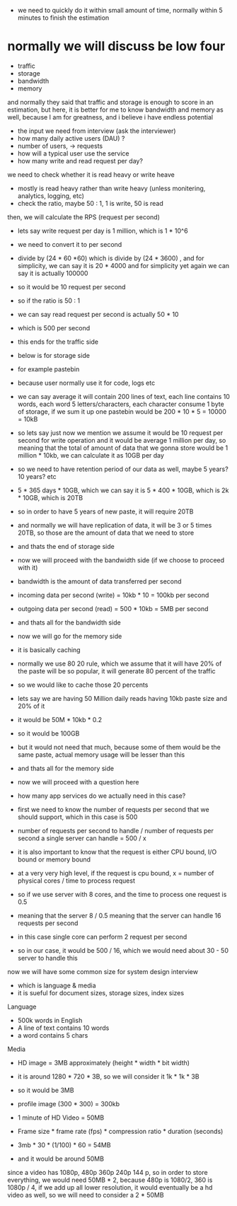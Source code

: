 - we need to quickly do it within small amount of time, normally within 5 minutes to finish the estimation

# normally we will discuss be low four
- traffic
- storage
- bandwidth
- memory

and normally they said that traffic and storage is enough to score in an estimation, but here, it is better for me to know bandwidth and memory as well, because I am for greatness, and i believe i have endless potential

- the input we need from interview (ask the interviewer)
- how many daily active users (DAU) ?
- number of users, -> requests
- how will a typical user use the service
- how many write and read request per day?

we need to check whether it is read heavy or write heave
- mostly is read heavy rather than write heavy (unless monitering, analytics, logging, etc)
- check the ratio, maybe 50 : 1, 1 is write, 50 is read


then, we will calculate the RPS (request per second)

- lets say write request per day is 1 million, which is 1 * 10^6
- we need to convert it to per second
- divide by (24 * 60 *60) which is divide by (24 * 3600) , and for simplicity, we can say it is 20 * 4000 and for simplicity yet again we can say it is actually 100000
- so it would be 10 request per second

- so if the ratio is 50 : 1
- we can say read request per second is actually 50 * 10
- which is 500 per second

- this ends for the traffic side

- below is for storage side
- for example pastebin

- because user normally use it for code, logs etc
- we can say average it will contain 200 lines of text, each line contains 10 words, each word 5 letters/characters, each character consume 1 byte of storage, if we sum it up one pastebin would be 200 * 10 * 5 = 10000 = 10kB
- so lets say just now we mention we assume it would be 10 request per second for write operation and it would be average 1 million per day, so meaning that the total of amount of data that we gonna store would be 1 million * 10kb, we can calculate it as 10GB per day
- so we need to have retention period of our data as well, maybe 5 years? 10 years? etc
- 5 * 365 days * 10GB, which we can say it is 5 * 400 * 10GB, which is 2k * 10GB, which is 20TB
- so in order to have 5 years of new paste, it will require 20TB
- and normally we will have replication of data, it will be 3 or 5 times 20TB, so those are the amount of data that we need to store

- and thats the end of storage side

- now we will proceed with the bandwidth side (if we choose to proceed with it)
- bandwidth is the amount of data transferred per second
- incoming data per second (write) = 10kb * 10 = 100kb per second
- outgoing data per second (read) = 500 * 10kb = 5MB per second

- and thats all for the bandwidth side

- now we will go for the memory side
- it is basically caching
- normally we use 80 20 rule, which we assume that it will have 20% of the paste will be so popular, it will generate 80 percent of the traffic
- so we would like to cache those 20 percents
- lets say we are having 50 Million daily reads having 10kb paste size and 20% of it
- it would be 50M * 10kb * 0.2
- so it would be 100GB
- but it would not need that much, because some of them would be the same paste, actual memory usage will be lesser than this
- and thats all for the memory side

- now we will proceed with a question here
- how many app services do we actually need in this case?
- first we need to know the number of requests per second that we should support, which in this case is 500

- number of requests per second to handle / number of requests per second a single server can handle = 500 / x
- it is also important to know that the request is either CPU bound, I/O bound or memory bound
- at a very very high level, if the request is cpu bound, x = number of physical cores / time to process request
- so if we use server with 8 cores, and the time to process one request is 0.5
- meaning that the server 8 / 0.5 meaning that the server can handle 16 requests per second
- in this case single core can perform 2 request per second

- so in our case, it would be 500 / 16, which we would need about 30 - 50 server to handle this


now we will have some common size for system design interview
- which is language & media
- it is sueful for document sizes, storage sizes, index sizes

Language
- 500k words in English
- A line of text contains 10 words
- a word contains 5 chars

Media
- HD image = 3MB approximately (height * width * bit width)
- it is around 1280 * 720 * 3B, so we will consider it 1k * 1k * 3B
- so it would be 3MB

- profile image (300 * 300) = 300kb

- 1 minute of HD Video = 50MB
- Frame size * frame rate (fps) * compression ratio * duration (seconds)
- 3mb * 30 * (1/100) * 60
= 54MB
- and it would be around 50MB

since a video has 1080p, 480p 360p 240p 144 p, so in order to store everything, we would need 50MB * 2, because 480p is 1080/2, 360 is 1080p / 4, if we add up all lower resolution, it would eventually be a hd video as well, so we will need to consider a 2 * 50MB
